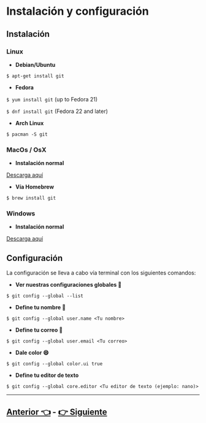 # Instalación y configuración

## Instalación

### Linux
* **Debian/Ubuntu**

`$ apt-get install git`

* **Fedora**

`$ yum install git`     (up to Fedora 21)

`$ dnf install git`     (Fedora 22 and later)

* **Arch Linux**

`$ pacman -S git`

### MacOs / OsX

* **Instalación normal**

[Descarga aquí](https://git-scm.com/download/mac)

* **Vía Homebrew**

`$ brew install git`

### Windows

* **Instalación normal**

[Descarga aquí](https://git-scm.com/download/win)

## Configuración
La configuración se lleva a cabo vía terminal con los siguientes comandos:

* **Ver nuestras configuraciones globales :wrench:**

`$ git config --global --list`

* **Define tu nombre :boy:**

`$ git config --global user.name <Tu nombre>`

* **Define tu correo :email:**

`$ git config --global user.email <Tu correo>`

* **Dale color :smile:**

`$ git config --global color.ui true`

* **Define tu editor de texto**

`$ git config --global core.editor <Tu editor de texto (ejemplo: nano)>`


***

## [Anterior 👈](Page2.md)  -  [👉 Siguiente](Page4.md)
